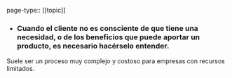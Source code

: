 page-type:: [[topic]]
- ### Cuando el cliente no es consciente de que tiene una necesidad, o de los beneficios que puede aportar un producto, es necesario hacérselo entender.

Suele ser un proceso muy complejo y costoso para empresas con recursos limitados.



